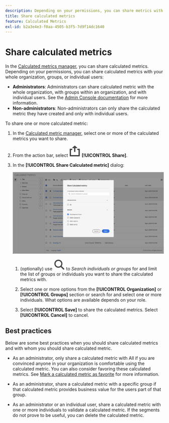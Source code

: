 ```yaml
---
description: Depending on your permissions, you can share metrics with your whole organization, groups, or individual users.
title: Share calculated metrics
feature: Calculated Metrics
exl-id: b2a3e4e3-f0aa-4505-b3f5-7d9f14dc1640
---
```

# Share calculated metrics

In the [Calculated metrics manager](cm-manager.md), you can share calculated metrics. Depending on your permissions, you can share calculated metrics with your whole organization, groups, or individual users: 

* **Administrators**: Administrators can share calculated metric with the whole organization, with groups within an organization, and with individual users. See the [Admin Console documentation](https://helpx.adobe.com/enterprise/using/manage-products.html) for more information. 
* **Non-administrators**: Non-administrators can only share the calculated metric they have created and only with individual users.

To share one or more calculated metric:

1. In the [Calculated metric manager](cm-manager.md), select one or more of the calculated metrics you want to share.
1. From the action bar, select ![Share](/help/assets/icons/ShareAlt.svg) **[!UICONTROL Share]**.
1. In the **[!UICONTROL Share Calculated metric]** dialog:
   
   ![Share calculated metrics dialog](assets/share-calculated-metrics-dialog.png)

   1. (optionally) use ![Search](/help/assets/icons/Search.svg) to *Search individuals or groups* for and limit the list of groups or individuals you want to share the calculated metrics with.
   
   1. Select one or more options from the **[!UICONTROL Organization]** or **[!UICONTROL Groups]** section or search for and select one or more individuals. What options are available depends on your role.

   1. Select **[!UICONTROL Save]** to share the calculated metrics. Select **[!UICONTROL Cancel]** to cancel.

## Best practices

Below are some best practices when you should share calculated metrics and with whom you should share calculated metric.

* As an administrator, only share a calculated metric with All if you are convinced anyone in your organization is comfortable using the calculated metric. You can also consider favoring these calculated metrics. See [Mark a calculated metric as favorite](cm-favorite.md) for more information.

* As an administrator, share a calculated metric with a specific group if that calculated metric provides business value for the users part of that group.

* As an administrator or an individual user, share a calculated metric with one or more individuals to validate a calculated metric. If the segments do not prove to be useful, you can delete the calculated metric.  


<!--

Depending on your permissions, you can share metrics with your whole organization, groups, or individual users.

|  Role | Permissions |
|---|---|
|  Administrator  | Can share metrics with All, with Groups, and with Users. Groups are set up as permission groups in the Admin console.  |
|  Non-Administrator  | Can share metrics only with individual users.  |

To share a calculated metric:

1. In the Calculated metrics manager, mark the checkbox next to the metric you want to share.

   ![Calculated metrics manager showing the available icons across the top of the window including Hide Filters, Tag, Share, Delete, and Copy.](assets/cm_task_bar.png)

1. Select the **[!UICONTROL Share]** icon. ![](https://spectrum.adobe.com/static/icons/workflow_18/Smock_Share_18_N.svg)

   The Share Calculated metric dialog box displays.

   ![Share Calculated metric window with All selected for the Organization.](assets/cm_share.png)

1. Select **[!UICONTROL Share]**.

1. Choose who you want to share with:

   * **[!UICONTROL All]** (Administrators only): Shares with all users in the organization.

     Consider sharing with all only if it's of use to the entire company and everyone is comfortable using it. In this case, you should also consider making it an [approved metric](/help/components/calc-metrics/cm-workflow/cm-approving.md).
   
   * **[!UICONTROL Groups]** (Administrators only): Select any groups you want to share with.

     Consider sharing with a group if the metric provides good business value for that team.
   
   * **[!UICONTROL Individual users]**: Search for and select the individual users you want to share with.

      This is the only share option available to all users. Administrators might want to use this option to vet and validate a metric prior to making it available to a group or to everyone. If the metric isn't useful, it can be discarded. Administrators should not officially approve this type of metric.

1. Select **[!UICONTROL Share]**.

   The Shared icon appears next to the metric: ![](https://spectrum.adobe.com/static/icons/workflow_18/Smock_Share_18_N.svg).

1. You can filter on metrics shared with you by going to **[!UICONTROL Filters]** > **[!UICONTROL Other Filters]** > **[!UICONTROL Shared with Me]**.

1. (Optional) To filter the list of calculated metrics in the Calculated metrics manager to show only metrics that are shared with you, select the **Filter** icon, expand **[!UICONTROL Other filters]**, then select **[!UICONTROL Shared with me]**.

-->